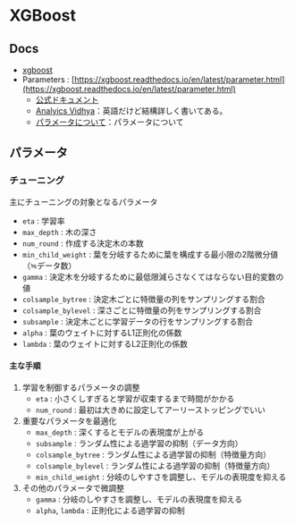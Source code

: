 # XGBoost
## Docs

* [xgboost](https://xgboost.readthedocs.io/en/latest/index.html)
* Parameters : [https://xgboost.readthedocs.io/en/latest/parameter.html](https://xgboost.readthedocs.io/en/latest/parameter.html)
    * [公式ドキュメント](https://xgboost.readthedocs.io/en/latest/tutorials/param_tuning.html)
    * [Analyics Vidhya](https://www.analyticsvidhya.com/blog/2016/03/complete-guide-parameter-tuning-xgboost-with-codes-python/)：英語だけど結構詳しく書いてある。
    * [パラメータについて](https://sites.google.com/view/lauraepp/parameters)：パラメータについて

    
## パラメータ

### チューニング
主にチューニングの対象となるパラメータ

* `eta` : 学習率
* `max_depth` : 木の深さ
* `num_round` : 作成する決定木の本数
* `min_child_weight` : 葉を分岐するために葉を構成する最小限の2階微分値（≒データ数）
* `gamma` : 決定木を分岐するために最低限減らさなくてはならない目的変数の値
* `colsample_bytree` : 決定木ごとに特徴量の列をサンプリングする割合
* `colsample_bylevel` : 深さごとに特徴量の列をサンプリングする割合
* `subsample` : 決定木ごとに学習データの行をサンプリングする割合
* `alpha` : 葉のウェイトに対するL1正則化の係数
* `lambda` : 葉のウェイトに対するL2正則化の係数

#### 主な手順
1. 学習を制御するパラメータの調整
    * `eta` : 小さくしすぎると学習が収束するまで時間がかかる
    * `num_round` : 最初は大きめに設定してアーリーストッピングでいい
2. 重要なパラメータを最適化
    * `max_depth` : 深くするとモデルの表現度が上がる
    * `subsample` : ランダム性による過学習の抑制（データ方向）
    * `colsample_bytree` : ランダム性による過学習の抑制（特徴量方向）
    * `colsample_bylevel` : ランダム性による過学習の抑制（特徴量方向）
    * `min_child_weight` : 分岐のしやすさを調整し、モデルの表現度を抑える
3. その他のパラメータで微調整
    * `gamma` : 分岐のしやすさを調整し、モデルの表現度を抑える
    * `alpha`, `lambda` : 正則化による過学習の抑制
